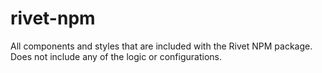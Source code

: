 # rivet-npm
All components and styles that are included with the Rivet NPM package. Does not include any of the logic or configurations.
